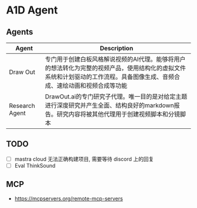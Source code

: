 # A1D Agent

## Agents

| Agent | Description |
|-------|-------------|
| Draw Out | 专门用于创建白板风格解说视频的AI代理。能够将用户的想法转化为完整的视频产品，使用结构化的虚拟文件系统和计划驱动的工作流程。具备图像生成、音频合成、速绘动画和视频合成等功能|
| Research Agent | DrawOut.ai的专门研究子代理。唯一目的是对给定主题进行深度研究并产生全面、结构良好的markdown报告。研究内容将被其他代理用于创建视频脚本和分镜脚本 |




## TODO

- [ ] mastra cloud 无法正确构建项目, 需要等待 discord 上的回复
- [ ] Eval ThinkSound

## MCP
- https://mcpservers.org/remote-mcp-servers